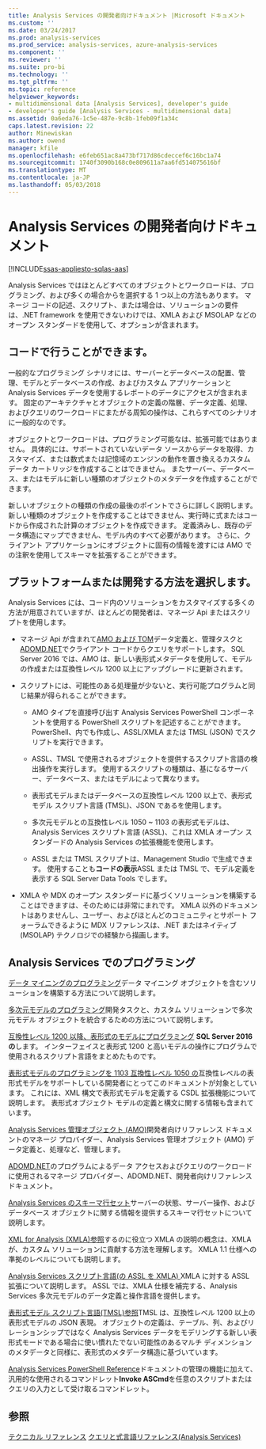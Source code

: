 ```yaml
---
title: Analysis Services の開発者向けドキュメント |Microsoft ドキュメント
ms.custom: ''
ms.date: 03/24/2017
ms.prod: analysis-services
ms.prod_service: analysis-services, azure-analysis-services
ms.component: ''
ms.reviewer: ''
ms.suite: pro-bi
ms.technology: ''
ms.tgt_pltfrm: ''
ms.topic: reference
helpviewer_keywords:
- multidimensional data [Analysis Services], developer's guide
- developer's guide [Analysis Services - multidimensional data]
ms.assetid: 0a6eda76-1c5e-487e-9c8b-1feb09f1a34c
caps.latest.revision: 22
author: Minewiskan
ms.author: owend
manager: kfile
ms.openlocfilehash: e6feb651ac8a473bf717d86cdeccef6c16bc1a74
ms.sourcegitcommit: 1740f3090b168c0e809611a7aa6fd514075616bf
ms.translationtype: MT
ms.contentlocale: ja-JP
ms.lasthandoff: 05/03/2018
---
```

# <a name="analysis-services-developer-documentation"></a>Analysis Services の開発者向けドキュメント
[!INCLUDE[ssas-appliesto-sqlas-aas](../includes/ssas-appliesto-sqlas-aas.md)]

Analysis Services ではほとんどすべてのオブジェクトとワークロードは、プログラミング、および多くの場合からを選択する 1 つ以上の方法もあります。  マネージ コードの記述、スクリプト、または場合は、ソリューションの要件は、.NET framework を使用できないわけでは、XMLA および MSOLAP などのオープン スタンダードを使用して、オプションが含まれます。

## <a name="what-you-can-accomplish-in-code"></a>コードで行うことができます。
一般的なプログラミング シナリオには、サーバーとデータベースの配置、管理、モデルとデータベースの作成、およびカスタム アプリケーションと Analysis Services データを使用するレポートのデータにアクセスが含まれます。 固定のアーキテクチャとオブジェクトの定義の階層、データ定義、処理、およびクエリのワークロードにまたがる周知の操作は、これらすべてのシナリオに一般的なのです。

オブジェクトとワークロードは、プログラミング可能なは、拡張可能ではありません。 具体的には、サポートされていないデータ ソースからデータを取得、カスタマイズ、または数式または記憶域のエンジンの動作を置き換えるカスタム データ カートリッジを作成することはできません。 またサーバー、データベース、またはモデルに新しい種類のオブジェクトのメタデータを作成することができます。

新しいオブジェクトの種類の作成の最後のポイントでさらに詳しく説明します。 新しい種類のオブジェクトを作成することはできません、実行時に式またはコードから作成された計算のオブジェクトを作成できます。 定義済みし、既存のデータ構造にマップできません、モデル内のすべて必要があります。 さらに、クライアント アプリケーションにオブジェクトに固有の情報を渡すには AMO での注釈を使用してスキーマを拡張することができます。

## <a name="choose-a-platform-or-approach-to-development"></a>プラットフォームまたは開発する方法を選択します。
Analysis Services には、コード内のソリューションをカスタマイズする多くの方法が用意されていますが、ほとんどの開発者は、マネージ Api またはスクリプトを使用します。

- マネージ Api が含まれて[AMO および TOM](http://msdn.microsoft.com/library/mt436122.aspx)データ定義と、管理タスクと[ADOMD.NET](http://msdn.microsoft.com/library/mt465769.aspx)でクライアント コードからクエリをサポートします。 SQL Server 2016 では、AMO は、新しい表形式メタデータを使用して、モデルの作成または互換性レベル 1200 以上にアップグレードに更新されます。

- スクリプトには、可能性のある処理量が少ないと、実行可能プログラムと同じ結果が得られることができます。

  - AMO タイプを直接呼び出す Analysis Services PowerShell コンポーネントを使用する PowerShell スクリプトを記述することができます。 PowerShell、内でも作成し、ASSL/XMLA または TMSL (JSON) でスクリプトを実行できます。

  - ASSL、TMSL で使用されるオブジェクトを提供するスクリプト言語の検出操作を実行します。 使用するスクリプトの種類は、基になるサーバー、データベース、またはモデルによって異なります。

  - 表形式モデルまたはデータベースの互換性レベル 1200 以上で、表形式モデル スクリプト言語 (TMSL)、JSON であるを使用します。

  - 多次元モデルとの互換性レベル 1050 ~ 1103 の表形式モデルは、Analysis Services スクリプト言語 (ASSL)、これは XMLA オープン スタンダードの Analysis Services の拡張機能を使用します。

  - ASSL または TMSL スクリプトは、Management Studio で生成できます。 使用することも**コードの表示**ASSL または TMSL で、モデル定義を表示する SQL Server Data Tools でします。

- XMLA や MDX のオープン スタンダードに基づくソリューションを構築することはできますは、そのためには非常にまれです。 XMLA 以外のドキュメントはありませんし、ユーザー、およびほとんどのコミュニティとサポート フォーラムできるように MDX リファレンスは、.NET またはネイティブ (MSOLAP) テクノロジでの経験から描画します。

## <a name="programming-in-analysis-services"></a>Analysis Services でのプログラミング
[データ マイニングのプログラミング](../analysis-services/data-mining-programming.md)データ マイニング オブジェクトを含むソリューションを構築する方法について説明します。

[多次元モデルのプログラミング](../analysis-services/multidimensional-models/multidimensional-model-programming.md)開発タスクと、カスタム ソリューションで多次元モデル オブジェクトを統合するための方法について説明します。

[互換性レベル 1200 以降、表形式のモデルにプログラミング](../analysis-services/tabular-model-programming-compatibility-level-1200/tabular-model-programming-for-compatibility-level-1200.md)
**SQL Server 2016 の**します。  インターフェイスと表形式 1200 と高いモデルの操作にプログラムで使用されるスクリプト言語をまとめたものです。

[表形式モデルのプログラミングを 1103 互換性レベル 1050 の](../analysis-services/tabular-model-programming-compatibility-levels-1050-1103/tabular-model-programming-for-compatibility-levels-1050-through-1103.md)互換性レベルの表形式モデルをサポートしている開発者にとってこのドキュメントが対象としています。 これには、XML 構文で表形式モデルを定義する CSDL 拡張機能について説明します。 表形式オブジェクト モデルの定義と構文に関する情報も含まれています。

[Analysis Services 管理オブジェクト (AMO)](https://msdn.microsoft.com/library/mt436122.aspx)開発者向けリファレンス ドキュメントのマネージ プロバイダー、Analysis Services 管理オブジェクト (AMO) データ定義と、処理など、管理します。

[ADOMD.NET](http://msdn.microsoft.com/library/mt465769.aspx)のプログラムによるデータ アクセスおよびクエリのワークロードに使用されるマネージ プロバイダー、ADOMD.NET、開発者向けリファレンス ドキュメント。

[Analysis Services のスキーマ行セット](../analysis-services/schema-rowsets/analysis-services-schema-rowsets.md)サーバーの状態、サーバー操作、およびデータベース オブジェクトに関する情報を提供するスキーマ行セットについて説明します。

[XML for Analysis &#40;XMLA&#41;参照](../analysis-services/xmla/xml-for-analysis-xmla-reference.md)するのに役立つ XMLA の説明の概念は、XMLA が、カスタム ソリューションに貢献する方法を理解します。 XMLA 1.1 仕様への準拠のレベルについても説明します。

[Analysis Services スクリプト言語&#40;の ASSL を XMLA&#41; ](../analysis-services/scripting/analysis-services-scripting-language-assl-for-xmla.md) XMLA に対する ASSL 拡張について説明します。 ASSL では、XMLA 仕様を補完する、Analysis Services 多次元モデルのデータ定義と操作言語を提供します。

[表形式モデル スクリプト言語&#40;TMSL&#41;参照](../analysis-services/tabular-model-scripting-language-tmsl-reference.md)TMSL は、互換性レベル 1200 以上の表形式モデルの JSON 表現。 オブジェクトの定義は、テーブル、列、およびリレーションシップではなく Analysis Services データをモデリングする新しい表形式モードである場合に使い慣れたでない可能性のあるマルチ ディメンションのメタデータと同様に、表形式のメタデータ構造に基づいています。

[Analysis Services PowerShell Reference](../analysis-services/powershell/analysis-services-powershell-reference.md)ドキュメントの管理の機能に加えて、汎用的な使用されるコマンドレット**Invoke ASCmd**を任意のスクリプトまたはクエリの入力として受け取るコマンドレット。

## <a name="see-also"></a>参照
[テクニカル リファレンス](../analysis-services/powershell/technical-reference-ssas.md) 
[クエリと式言語リファレンス&#40;Analysis Services&#41;](http://msdn.microsoft.com/library/gg492188.aspx)
